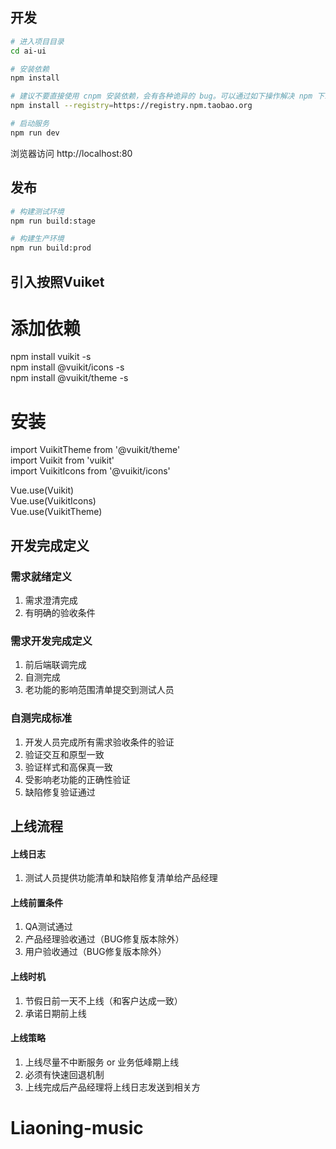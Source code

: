 ## 开发

```bash
# 进入项目目录
cd ai-ui

# 安装依赖
npm install

# 建议不要直接使用 cnpm 安装依赖，会有各种诡异的 bug。可以通过如下操作解决 npm 下载速度慢的问题
npm install --registry=https://registry.npm.taobao.org

# 启动服务
npm run dev
```

浏览器访问 http://localhost:80

## 发布

```bash
# 构建测试环境
npm run build:stage

# 构建生产环境
npm run build:prod
```

## 引入按照Vuiket
# 添加依赖
npm install vuikit -s  
npm install @vuikit/icons -s  
npm install @vuikit/theme -s  
# 安装
import VuikitTheme from '@vuikit/theme'  
import Vuikit from 'vuikit'  
import VuikitIcons from '@vuikit/icons'  

Vue.use(Vuikit)  
Vue.use(VuikitIcons)  
Vue.use(VuikitTheme)  




## 开发完成定义

### 需求就绪定义
1. 需求澄清完成
2. 有明确的验收条件

### 需求开发完成定义
1. 前后端联调完成
2. 自测完成
3. 老功能的影响范围清单提交到测试人员

### 自测完成标准
1. 开发人员完成所有需求验收条件的验证
2. 验证交互和原型一致
3. 验证样式和高保真一致
4. 受影响老功能的正确性验证
5. 缺陷修复验证通过


## 上线流程
#### 上线日志
1. 测试人员提供功能清单和缺陷修复清单给产品经理

#### 上线前置条件
1. QA测试通过
2. 产品经理验收通过（BUG修复版本除外）
3. 用户验收通过（BUG修复版本除外）

#### 上线时机
1. 节假日前一天不上线（和客户达成一致）
2. 承诺日期前上线

#### 上线策略
1. 上线尽量不中断服务 or 业务低峰期上线
2. 必须有快速回退机制
3. 上线完成后产品经理将上线日志发送到相关方



# Liaoning-music
